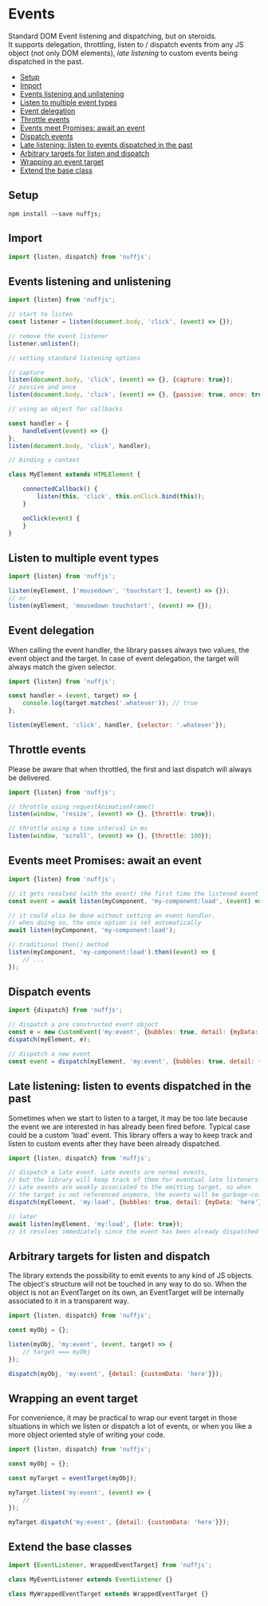 # Events

Standard DOM Event listening and dispatching, but on steroids.  
It supports delegation, throttling, listen to / dispatch events from any JS object (not only DOM
elements), *late listening* to custom events being dispatched in the past.

- [Setup](#setup)
- [Import](#import)
- [Events listening and unlistening](#events-listening-and-unlistening)
- [Listen to multiple event types](#listen-to-multiple-events)
- [Event delegation](#event-delegation)
- [Throttle events](#throttle-events)
- [Events meet Promises: await an event](#events-meet-promises)
- [Dispatch events](#dispatch-events)
- [Late listening: listen to events dispatched in the past](#late-listening)
- [Arbitrary targets for listen and dispatch](#arbitrary-targets)
- [Wrapping an event target](#wrapping-an-event-target)
- [Extend the base class](#extend)


<a id="setup"></a>

## Setup

```
npm install --save nuffjs;
```

<a id="import"></a>

## Import

```js
import {listen, dispatch} from 'nuffjs';
```

<a id="events-listening-and-unlistening"></a>

## Events listening and unlistening

```js
import {listen} from 'nuffjs';

// start to listen
const listener = listen(document.body, 'click', (event) => {});

// remove the event listener
listener.unlisten();

// setting standard listening options

// capture
listen(document.body, 'click', (event) => {}, {capture: true});
// passive and once
listen(document.body, 'click', (event) => {}, {passive: true, once: true});

// using an object for callbacks

const handler = {
	handleEvent(event) => {}
};
listen(document.body, 'click', handler);

// binding a context

class MyElement extends HTMLElement {

	connectedCallback() {
		listen(this, 'click', this.onClick.bind(this));
	}

	onClick(event) {
	}
}
```

<a id="listen-to-multiple-events"></a>

## Listen to multiple event types

```js
import {listen} from 'nuffjs';

listen(myElement, ['mousedown', 'touchstart'], (event) => {});
// or 
listen(myElement, 'mousedown touchstart', (event) => {});
```

<a id="event-delegation"></a>

## Event delegation

When calling the event handler, the library passes always two values, the event object and the
target. In case of event delegation, the target will always match the given selector.

```js
import {listen} from 'nuffjs';

const handler = (event, target) => {
	console.log(target.matches('.whatever')); // true
};

listen(myElement, 'click', handler, {selector: '.whatever'});

```

<a id="throttle-events"></a>

## Throttle events

Please be aware that when throttled, the first and last dispatch will always be delivered.


```js
import {listen} from 'nuffjs';

// throttle using requestAnimationFrame()
listen(window, 'resize', (event) => {}, {throttle: true});

// throttle using a time interval in ms
listen(window, 'scroll', (event) => {}, {throttle: 100});

```

<a id="events-meet-promises"></a>

## Events meet Promises: await an event

```js
import {listen} from 'nuffjs';

// it gets resolved (with the event) the first time the listened event is dispatched
const event = await listen(myComponent, 'my-component:load', (event) => {}, {once: true});

// it could also be done without setting an event handler. 
// when doing so, the once option is set automatically
await listen(myComponent, 'my-component:load');

// traditional then() method
listen(myComponent, 'my-component:load').then((event) => {
	// ...
});

```

<a id="dispatch-events"></a>

## Dispatch events 

```js
import {dispatch} from 'nuffjs';

// dispatch a pre constructed event object
const e = new CustomEvent('my:event', {bubbles: true, detail: {myData: 'here'}});
dispatch(myElement, e);

// dispatch a new event
const event = dispatch(myElement, 'my:event', {bubbles: true, detail: {myData: 'here'}});
```

<a id="late-listening"></a>

## Late listening: listen to events dispatched in the past

Sometimes when we start to listen to a target, it may be too late because the event we are
interested in has already been fired before. Typical case could be a custom 'load' event. This
library offers a way to keep track and listen to custom events after they have been already
dispatched.

```js
import {listen, dispatch} from 'nuffjs';

// dispatch a late event. Late events are normal events, 
// but the library will keep track of them for eventual late listeners.
// Late events are weakly associated to the emitting target, so when
// the target is not referenced anymore, the events will be garbage-collected as well.
dispatch(myElement, 'my:load', {bubbles: true, detail: {myData: 'here'}, late: true});

// later
await listen(myElement, 'my:load', {late: true});
// it resolves immediately since the event has been already dispatched

```

<a id="arbitrary-targets"></a>

## Arbitrary targets for listen and dispatch

The library extends the possibility to emit events to any kind of JS objects. The object's structure
will not be touched in any way to do so. When the object is not an EventTarget on its own, an
EventTarget will be internally associated to it in a transparent way.

```js
import {listen, dispatch} from 'nuffjs';

const myObj = {};

listen(myObj, 'my:event', (event, target) => {
	// target === myObj
});

dispatch(myObj, 'my:event', {detail: {customData: 'here'}});

```

<a id="wrapping-an-event-target"></a>

## Wrapping an event target

For convenience, it may be practical to wrap our event target in those situations in which we listen
or dispatch a lot of events, or when you like a more object oriented style of writing your code.


```js
import {listen, dispatch} from 'nuffjs';

const myObj = {};

const myTarget = eventTarget(myObj);

myTarget.listen('my:event', (event) => {
	//
});

myTarget.dispatch('my:event', {detail: {customData: 'here'}});

```

<a id="extend"></a>

## Extend the base classes

```js
import {EventListener, WrappedEventTarget} from 'nuffjs';

class MyEventListener extends EventListener {}

class MyWrappedEventTarget extends WrappedEventTarget {}

```
